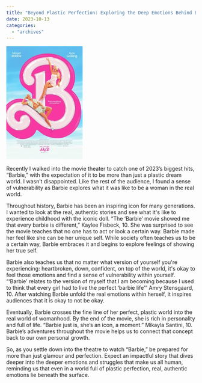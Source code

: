```yaml
---
title: "Beyond Plastic Perfection: Exploring the Deep Emotions Behind Barbie"
date: 2023-10-13
categories: 
  - "archives"
---
```


![](images/IMG_3135-203x300.jpeg)

Recently I walked into the movie theater to catch one of 2023’s biggest hits, “Barbie,” with the expectation of it to be more than just a plastic dream world. I wasn’t disappointed. Like the rest of the audience, I found a sense of vulnerability as Barbie explores what it was like to be a woman in the real world.

Throughout history, Barbie has been an inspiring icon for many generations. I wanted to look at the real, authentic stories and see what it's like to experience childhood with the iconic doll. “The ‘Barbie’ movie showed me that every barbie is different,” Kaylee Fisbeck, 10. She was surprised to see the movie teaches that no one has to act or look a certain way. Barbie made her feel like she can be her unique self. While society often teaches us to be a certain way, Barbie embraces it and begins to explore feelings of showing her true self.

Barbie also teaches us that no matter what version of yourself you're experiencing: heartbroken, down, confident, on top of the world, it's okay to feel those emotions and find a sense of vulnerability within yourself. “‘Barbie’ relates to the version of myself that I am becoming because I used to think that every girl had to live the perfect ‘barbie life’” Amry Stensgaard, 10. After watching Barbie unfold the real emotions within herself, it inspires audiences that it is okay to not be okay.

Eventually, Barbie crosses the fine line of her perfect, plastic world into the real world of womanhood. By the end of the movie, she is rich in personality and full of life. “Barbie just is, she’s an icon, a moment.” Mikayla Santini, 10. Barbie’s adventures throughout the movie helps us to connect that concept back to our own personal growth.

So, as you settle down into the theatre to watch “Barbie,” be prepared for more than just glamour and perfection. Expect an impactful story that dives deeper into the deeper emotions and struggles that make us all human, reminding us that even in a world full of plastic perfection, real, authentic emotions lie beneath the surface.
